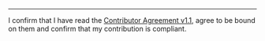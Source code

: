 

______________________________________
I confirm that I have read the [Contributor Agreement v1.1](https://github.com/tegonal/scripts/blob/v4.0.0/.github/Contributor%20Agreement.txt), agree to be bound on them and confirm that my contribution is compliant.

